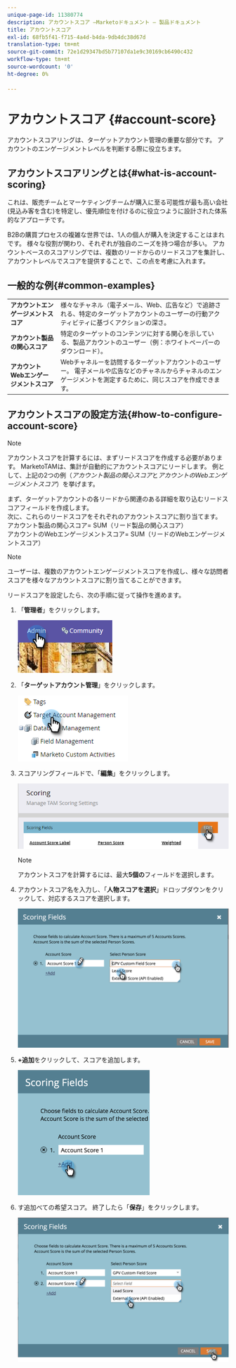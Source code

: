 ```yaml
---
unique-page-id: 11380774
description: アカウントスコア —Marketoドキュメント — 製品ドキュメント
title: アカウントスコア
exl-id: 68fb5f41-f715-4a4d-b4da-9db4dc38d67d
translation-type: tm+mt
source-git-commit: 72e1d29347bd5b77107da1e9c30169cb6490c432
workflow-type: tm+mt
source-wordcount: '0'
ht-degree: 0%

---
```


# アカウントスコア {#account-score}

アカウントスコアリングは、ターゲットアカウント管理の重要な部分です。 アカウントのエンゲージメントレベルを判断する際に役立ちます。

## アカウントスコアリングとは{#what-is-account-scoring}

これは、販売チームとマーケティングチームが購入に至る可能性が最も高い会社(見込み客を含む)を特定し、優先順位を付けるのに役立つように設計された体系的なアプローチです。

B2Bの購買プロセスの複雑な世界では、1人の個人が購入を決定することはまれです。 様々な役割が関わり、それぞれが独自のニーズを持つ場合が多い。 アカウントベースのスコアリングでは、複数のリードからのリードスコアを集計し、アカウントレベルでスコアを提供することで、この点を考慮に入れます。

## 一般的な例{#common-examples}

<table> 
 <tbody>
  <tr>
   <td><strong>アカウントエンゲージメントスコア</strong></td> 
   <td>様々なチャネル（電子メール、Web、広告など）で追跡される、特定のターゲットアカウントのユーザーの行動アクティビティに基づくアクションの深さ。</td>
  </tr>
  <tr>
   <td><strong>アカウント製品の関心スコア</strong></td>
   <td>特定のターゲットのコンテンツに対する関心を示している、製品アカウントのユーザー（例：ホワイトペーパーのダウンロード）。</td> 
  </tr>
  <tr>
   <td><strong>アカウントWebエンゲージメントスコア</strong></td>
   <td>Webチャネルーを訪問するターゲットアカウントのユーザー。 電子メールや広告などのチャネルからチャネルのエンゲージメントを測定するために、同じスコアを作成できます。</td> 
  </tr>
 </tbody>
</table>

## アカウントスコアの設定方法{#how-to-configure-account-score}

>[!NOTE]
>
>アカウントスコアを計算するには、まずリードスコアを作成する必要があります。 MarketoTAMは、集計が自動的にアカウントスコアにリードします。 例として、上記の2つの例（_アカウント製品の関心スコア_&#x200B;と&#x200B;_アカウントのWebエンゲージメントスコア_）を挙げます。
>
>まず、ターゲットアカウントの各リードから関連のある詳細を取り込むリードスコアフィールドを作成します。\
>次に、これらのリードスコアをそれぞれのアカウントスコアに割り当てます。\
>アカウント製品の関心スコア= SUM（リード製品の関心スコア）\
>アカウントのWebエンゲージメントスコア= SUM（リードのWebエンゲージメントスコア）

>[!NOTE]
>
>ユーザーは、複数のアカウントエンゲージメントスコアを作成し、様々な訪問者スコアを様々なアカウントスコアに割り当てることができます。

リードスコアを設定したら、次の手順に従って操作を進めます。

1. 「**管理者**」をクリックします。

   ![](assets/one-1.png)

1. 「**ターゲットアカウント管理**」をクリックします。

   ![](assets/account-score-2.png)

1. スコアリングフィールドで、「**編集**」をクリックします。

   ![](assets/account-score-3.png)

   >[!NOTE]
   >
   >アカウントスコアを計算するには、最大&#x200B;**5個の**&#x200B;フィールドを選択します。

1. アカウントスコア名を入力し、「**人物スコアを選択**」ドロップダウンをクリックして、対応するスコアを選択します。

   ![](assets/four.png)

1. **+追加**&#x200B;をクリックして、スコアを追加します。

   ![](assets/five.png)

1. す追加べての希望スコア。 終了したら「**保存**」をクリックします。

   ![](assets/six.png)
